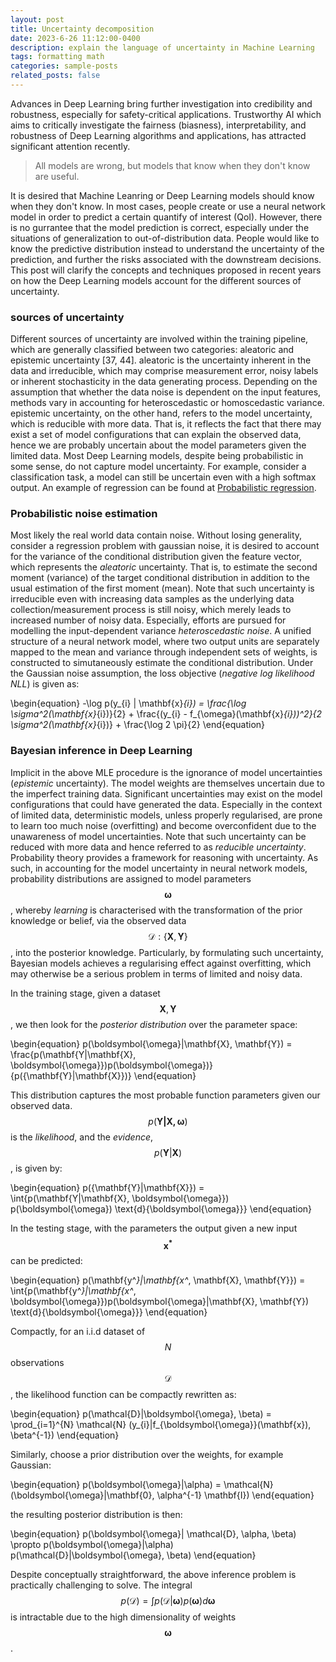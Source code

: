 ```yaml
---
layout: post
title: Uncertainty decomposition
date: 2023-6-26 11:12:00-0400
description: explain the language of uncertainty in Machine Learning
tags: formatting math
categories: sample-posts
related_posts: false
---
```


Advances in Deep Learning bring further investigation into credibility and robustness, especially for safety-critical applications. Trustworthy AI which aims to critically investigate the fairness (biasness), interpretability, and robustness of Deep Learning algorithms and applications, has attracted significant attention recently. 

<blockquote>
    All models are wrong, but models that know when they don't know are useful.
</blockquote>

It is desired that Machine Leanring or Deep Learning models should know when they don't know. In most cases, people create or use a neural network model in order to predict a certain quantify of interest (QoI). However, there is no gurrantee that the model prediction is correct, especially under the situations of generalization to out-of-distribution data. People would like to know the predictive distribution instead to understand the uncertainty of the prediction, and further the risks associated with the downstream decisions. This post will clarify the concepts and techniques proposed in recent years on how the Deep Learning models account for the different sources of uncertainty.

### sources of uncertainty

Different sources of uncertainty are involved within the training pipeline, which are generally classified between two categories: aleatoric and epistemic uncertainty [37, 44]. aleatoric is the uncertainty inherent in the data and irreducible, which may comprise measurement error, noisy labels or inherent stochasticity in the data generating process. Depending on the assumption that whether the data noise is dependent on the input features, methods vary in accounting for heteroscedastic or homoscedastic variance. epistemic uncertainty, on the other hand, refers to the model uncertainty, which is reducible with more data. That is, it reflects the fact that there may exist a set of model configurations that can explain the observed data, hence we are probably uncertain about the model parameters given the limited data. Most Deep Learning models, despite being probabilistic in some sense, do not capture model uncertainty. For example, consider a classification task, a model can still be uncertain even with a high softmax output. An example of regression can be found at [Probabilistic regression](https://blog.tensorflow.org/2019/03/regression-with-probabilistic-layers-in.html).


### Probabilistic noise estimation

Most likely the real world data contain noise. Without losing generality, consider a regression problem with gaussian noise, it is desired to account for the variance of the conditional distribution given the feature vector, which represents the *aleatoric* uncertainty. 
That is, to estimate the second moment (variance) of the target conditional distribution in addition to the usual estimation of the first moment (mean).
Note that such uncertainty is irreducible even with increasing data samples as the underlying data collection/measurement process is still noisy, which merely leads to increased number of noisy data. 
Especially, efforts are pursued for modelling the input-dependent variance *heteroscedastic noise*.
A unified structure of a neural network model, where two output units are separately mapped to the mean and variance through independent sets of weights, is constructed to simutaneously estimate the conditional distribution. 
Under the Gaussian noise assumption, the loss objective (*negative log likelihood NLL*) is given as:

\begin{equation}
-\log p(y_{i} | \mathbf{x}_{i}) = \frac{\log \sigma^2(\mathbf{x}_{i})}{2} + \frac{(y_{i} - f_{\omega}(\mathbf{x}_{i}))^2}{2 \sigma^2(\mathbf{x}_{i})} + \frac{\log 2 \pi}{2}
\end{equation}


### Bayesian inference in Deep Learning

Implicit in the above MLE procedure is the ignorance of model uncertainties (*epistemic* uncertainty). The model weights are themselves uncertain due to the imperfect training data. Significant uncertainties may exist on the model configurations that could have generated the data. Especially in the context of limited data, deterministic models, unless properly regularised, are prone to learn too much noise (overfitting) and become overconfident due to the unawareness of model uncertainties. Note that such uncertainty can be reduced with more data and hence referred to as *reducible uncertainty*.
Probability theory provides a framework for reasoning with uncertainty. As such, in accounting for the model uncertainty  in neural network models, probability distributions are assigned to model parameters $$\boldsymbol{\omega}$$, whereby *learning* is characterised with the transformation of the prior knowledge or belief, via the observed data $$\mathcal{D}:\{\mathbf{X}, \mathbf{Y}\}$$, into the posterior knowledge.
Particularly, by formulating such uncertainty, Bayesian models achieves a regularising effect against overfitting, which may otherwise be a serious problem in terms of limited and noisy data.

In the training stage, given a dataset $$\mathbf{X}, \mathbf{Y}$$, we then look for the *posterior distribution* over the parameter space:

\begin{equation}
p(\boldsymbol{\omega}|\mathbf{X}, \mathbf{Y}) = \frac{p(\mathbf{Y|\mathbf{X}, \boldsymbol{\omega}})p(\boldsymbol{\omega})}{p({\mathbf{Y}|\mathbf{X}})}
\end{equation}

This distribution captures the most probable function parameters given our observed data. $$p(\mathbf{Y|\mathbf{X}, \boldsymbol{\omega}})$$ is the *likelihood*, and the *evidence*, $$p({\mathbf{Y}|\mathbf{X}})$$, is given by:

\begin{equation}
p({\mathbf{Y}|\mathbf{X}}) = \int{p(\mathbf{Y|\mathbf{X}, \boldsymbol{\omega}}) p(\boldsymbol{\omega}) \text{d}{\boldsymbol{\omega}}}
\end{equation}

In the testing stage, with the parameters the output given a new input $$\mathbf{x^*}$$ can be predicted:

\begin{equation}
p(\mathbf{y^*}|\mathbf{x^*, \mathbf{X}, \mathbf{Y}}) = \int{p(\mathbf{y^*}|\mathbf{x^*, \boldsymbol{\omega}})p(\boldsymbol{\omega}|\mathbf{X}, \mathbf{Y}) \text{d}{\boldsymbol{\omega}}}
\end{equation}

Compactly, for an i.i.d dataset of $$N$$ observations $$\mathcal{D}$$, the likelihood function can be compactly rewritten as:

\begin{equation}
p(\mathcal{D}|\boldsymbol{\omega}, \beta) = \prod_{i=1}^{N} \mathcal{N} (y_{i}|f_{\boldsymbol{\omega}}(\mathbf{x}), \beta^{-1})
\end{equation}

Similarly, choose a prior distribution over the weights, for example Gaussian:

\begin{equation}
p(\boldsymbol{\omega}|\alpha) = \mathcal{N} (\boldsymbol{\omega}|\mathbf{0}, \alpha^{-1} \mathbf{I})
\end{equation}

the resulting posterior distribution is then:

\begin{equation}
p(\boldsymbol{\omega}| \mathcal{D}, \alpha, \beta)  \propto p(\boldsymbol{\omega}|\alpha) p(\mathcal{D}|\boldsymbol{\omega}, \beta)
\end{equation}

Despite conceptually straightforward, the above inference problem is practically challenging to solve. The integral $$p(\mathcal{D})=\int p(\mathcal{D}|\boldsymbol{\omega}) p(\boldsymbol{\omega}) d \boldsymbol{\omega}$$ is intractable due to the high dimensionality of weights $$\boldsymbol{\omega}$$.


<!-- ### predictive distribution

Predictive uncertainty can be propagated from the uncertain model given the input, which may be of out-of-sample distribution.
Two sources of uncertainty can be combined to account for the predictive uncertainty.
Assuming Gaussian noise $$p(\mathbf{y}|\mathbf{x}, \omega) = \mathcal{N}(f_{\omega}(\mathbf{x}), \tau^{-1} \mathbf{I})$$ where the model precision estimated as $$\tau^{-1} = g_{\boldsymbol{\omega}}(\mathbf{x}^{*})$$, the model's predictive variance given a new data point can be given as:

\begin{equation}
	\text{Var}(y^{*}) = \frac{1}{T} \sum_{t=1}^{T} g_{\boldsymbol{\omega}_{t}}(\mathbf{x}^{*}) \mathbf{I} + \frac{1}{T} \sum_{t=1}^{T} f_{\omega_{t}}(\mathbf{x}^{*})^{T} f_{\omega_{t}}(\mathbf{x}^{*}) - \mathbb{E} (\mathbf{y}^{*})^{T} \mathbb{E} (\mathbf{y}^{*})
\end{equation}

With the Gaussian assumption, the predictive distribution, the integral in Eq.~(\ref{eq:testing_inference}), is indeed approximated by an ensemble of conditional gaussians for $$y^{*}$$, with each gaussian represented by a neural network model parameterised by a sample from the variational posterior.
On the basis of this ensemble of Gaussians, a mixture of Gaussian model further approximates the estimation of mean and variance of the considered predictive distribution:

\begin{aligned}
	\mu(\mathbf{x}^{*}) &= T^{-1} \sum_{t=1}^{T} \mu_{\omega_{t}}(\mathbf{x})  \\
	\sigma(\mathbf{x}^{*}) &= T^{-1} \sum_{t=1}^{T} [\sigma^{2}_{\omega_{t}}(\mathbf{x}^{*}) + \mu^{2}_{\omega_{t}}(\mathbf{x}^{*})] - \mu^{2}(\mathbf{x}^{*})
\end{aligned}

In addition, a further approximation of considering homoscedastic noise could be simpler to estimate, by empirical estimation from the validation set, as given below:

\begin{equation}
	\text{Var}(\mathbf{y}^{*}) \approx \tau^{-1}\mathbf{I} + \frac{1}{T} \sum_{t=1}^{T} f_{\omega_{t}}(\mathbf{x}^{*})^{T} f_{\omega_{t}}(\mathbf{x}^{*}) - \mathbb{E} (\mathbf{y}^{*})^{T} \mathbb{E} (\mathbf{y}^{*})
\end{equation}

Assuming constant, the model imprecision can be estimated as:

\begin{equation}
	\tau = \frac{(1-p) l_{i}^{2}}{2N \lambda_{i}}
\end{equation}

where the weight decay $$\lambda_{i}$$ and prior length scale $$l_{i}$$ are hyperparameters tuned from the separate validation data set. Alternatively, a naive estimate based on the sample variance of the validation set is also sometimes employed. -->